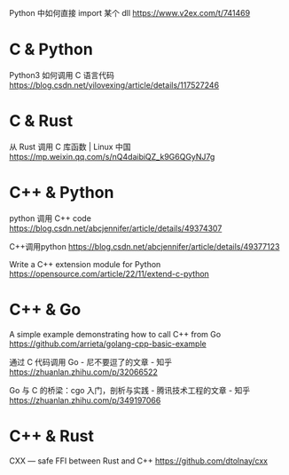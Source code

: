 
Python 中如何直接 import 某个 dll https://www.v2ex.com/t/741469

# C & Python

Python3 如何调用 C 语言代码 https://blog.csdn.net/yilovexing/article/details/117527246

# C & Rust

从 Rust 调用 C 库函数 | Linux 中国 https://mp.weixin.qq.com/s/nQ4daibiQZ_k9G6QGyNJ7g

# C++ & Python

python 调用 C++ code https://blog.csdn.net/abcjennifer/article/details/49374307

C++调用python https://blog.csdn.net/abcjennifer/article/details/49377123

Write a C++ extension module for Python https://opensource.com/article/22/11/extend-c-python

# C++ & Go

A simple example demonstrating how to call C++ from Go https://github.com/arrieta/golang-cpp-basic-example

通过 C 代码调用 Go - 尼不要逗了的文章 - 知乎 https://zhuanlan.zhihu.com/p/32066522

Go 与 C 的桥梁：cgo 入门，剖析与实践 - 腾讯技术工程的文章 - 知乎 https://zhuanlan.zhihu.com/p/349197066

# C++ & Rust

CXX — safe FFI between Rust and C++ https://github.com/dtolnay/cxx

